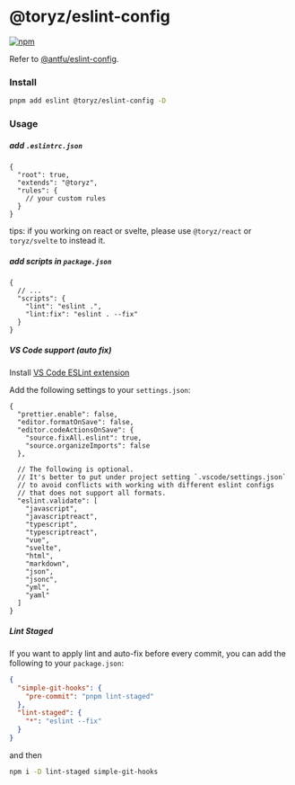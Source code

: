 # @toryz/eslint-config

[![npm](https://img.shields.io/npm/v/@toryz/eslint-config?color=ffb&label=)](https://npmjs.com/package/@toryz/eslint-config)

Refer to [@antfu/eslint-config](https://github.com/antfu/eslint-config).

### Install

```bash
pnpm add eslint @toryz/eslint-config -D
```

### Usage

##### add `.eslintrc.json`
```jsonc
{
  "root": true,
  "extends": "@toryz",
  "rules": {
    // your custom rules
  }
}
```

tips: if you working on react or svelte, please use `@toryz/react` or `toryz/svelte` to instead it.

##### add scripts in `package.json`
```jsonc
{
  // ...
  "scripts": {
    "lint": "eslint .",
    "lint:fix": "eslint . --fix"
  }
}
```

##### VS Code support (auto fix)

Install [VS Code ESLint extension](https://marketplace.visualstudio.com/items?itemName=dbaeumer.vscode-eslint)

Add the following settings to your `settings.json`:

```jsonc
{
  "prettier.enable": false,
  "editor.formatOnSave": false,
  "editor.codeActionsOnSave": {
    "source.fixAll.eslint": true,
    "source.organizeImports": false
  },

  // The following is optional.
  // It's better to put under project setting `.vscode/settings.json`
  // to avoid conflicts with working with different eslint configs
  // that does not support all formats.
  "eslint.validate": [
    "javascript",
    "javascriptreact",
    "typescript",
    "typescriptreact",
    "vue",
    "svelte",
    "html",
    "markdown",
    "json",
    "jsonc",
    "yml",
    "yaml"
  ]
}
```

##### Lint Staged

If you want to apply lint and auto-fix before every commit, you can add the following to your `package.json`:

```json
{
  "simple-git-hooks": {
    "pre-commit": "pnpm lint-staged"
  },
  "lint-staged": {
    "*": "eslint --fix"
  }
}
```

and then

```bash
npm i -D lint-staged simple-git-hooks
```